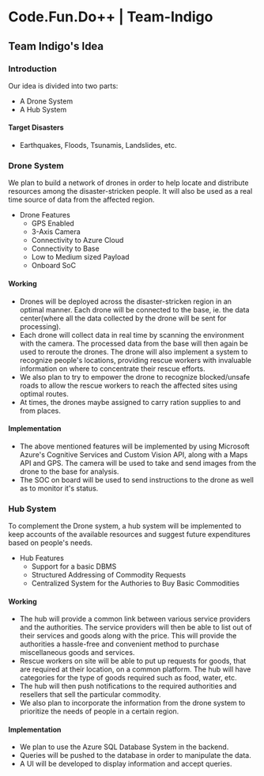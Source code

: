 # Code.Fun.Do++ | Team-Indigo
## Team Indigo's Idea

### Introduction

Our idea is divided into two parts:
* A Drone System
* A Hub System

#### Target Disasters 
  * Earthquakes, Floods, Tsunamis, Landslides, etc.

### Drone System

We plan to build a network of drones in order to help locate and distribute resources among the disaster-stricken people. It will also be used as a real time source of data from the affected region.

* Drone Features
  * GPS Enabled
  * 3-Axis Camera
  * Connectivity to Azure Cloud
  * Connectivity to Base
  * Low to Medium sized Payload
  * Onboard SoC 

#### Working

 - Drones will be deployed across the disaster-stricken region in an optimal manner. Each drone will be connected to the base,    ie. the data center(where all the data collected by the drone will be sent for processing). 
 - Each drone will collect data in real time by scanning the environment with the camera. The processed data from the base will then again be used to reroute the drones. The drone will also implement a system to recognize people's locations, providing rescue workers with invaluable information on where to concentrate their rescue efforts.
 - We also plan to try to empower the drone to recognize blocked/unsafe roads to allow the rescue workers to reach the affected sites using optimal routes. 
 - At times, the drones maybe assigned to carry ration supplies to and from places. 
 
#### Implementation

 - The above mentioned features will be implemented by using Microsoft Azure's Cognitive Services and Custom Vision API, along with a Maps API and GPS. The camera will be used to take and send images from the drone to the base for analysis.
 - The SOC on board will be used to send instructions to the drone as well as to monitor it's status.
 
### Hub System

To complement the Drone system, a hub system will be implemented to keep accounts of the available resources and suggest future expenditures based on people's needs. 
 
* Hub Features
  * Support for a basic DBMS
  * Structured Addressing of Commodity Requests
  * Centralized System for the Authories to Buy Basic Commodities

#### Working

 - The hub will provide a common link between various service providers and the authorities. The service providers will then be able to list out of their services and goods along with the price. This will provide the authorities a hassle-free and convenient method to purchase miscellaneous goods and services. 
 - Rescue workers on site will be able to put up requests for goods, that are required at their location, on a common platform. The hub will have categories for the type of goods required such as food, water, etc. 
 - The hub will then push notifications to the required authorities and resellers that sell the particular commodity.
 - We also plan to incorporate the information from the drone system to prioritize the needs of people in a certain region. 
 
 #### Implementation
 
 - We plan to use the Azure SQL Database System in the backend.
 - Queries will be pushed to the database in order to manipulate the data.
 - A UI will be developed to display information and accept queries.

